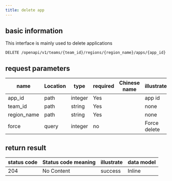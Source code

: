 ```yaml
---
title: delete app
---
```


## basic information

This interface is mainly used to delete applications

```shell title="请求路径"
DELETE /openapi/v1/teams/{team_id}/regions/{region_name}/apps/{app_id}
```

## request parameters

| name                             | Location | type    | required | Chinese name | illustrate   |
| -------------------------------- | -------- | ------- | -------- | ------------ | ------------ |
| app_id      | path     | integer | Yes      |              | app id       |
| team_id     | path     | string  | Yes      |              | none         |
| region_name | path     | string  | Yes      |              | none         |
| force                            | query    | integer | no       |              | Force delete |

## return result

| status code | Status code meaning | illustrate | data model |
| ----------- | ------------------- | ---------- | ---------- |
| 204         | No Content          | success    | Inline     |
